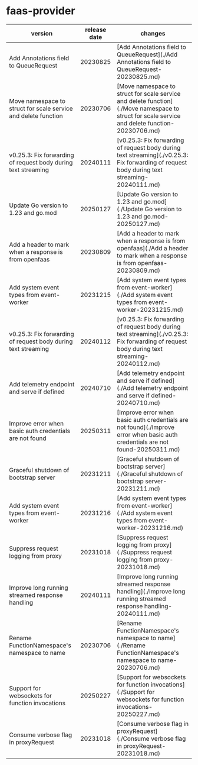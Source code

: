 # faas-provider	


|version|release date|changes|
|---|---|---|
|Add Annotations field to QueueRequest|20230825|[Add Annotations field to QueueRequest](./Add Annotations field to QueueRequest-20230825.md)|
|Move namespace to struct for scale service and delete function|20230706|[Move namespace to struct for scale service and delete function](./Move namespace to struct for scale service and delete function-20230706.md)|
|v0.25.3: Fix forwarding of request body during text streaming|20240111|[v0.25.3: Fix forwarding of request body during text streaming](./v0.25.3: Fix forwarding of request body during text streaming-20240111.md)|
|Update Go version to 1.23 and go.mod|20250127|[Update Go version to 1.23 and go.mod](./Update Go version to 1.23 and go.mod-20250127.md)|
|Add a header to mark when a response is from openfaas|20230809|[Add a header to mark when a response is from openfaas](./Add a header to mark when a response is from openfaas-20230809.md)|
|Add system event types from event-worker|20231215|[Add system event types from event-worker](./Add system event types from event-worker-20231215.md)|
|v0.25.3: Fix forwarding of request body during text streaming|20240112|[v0.25.3: Fix forwarding of request body during text streaming](./v0.25.3: Fix forwarding of request body during text streaming-20240112.md)|
|Add telemetry endpoint and serve if defined|20240710|[Add telemetry endpoint and serve if defined](./Add telemetry endpoint and serve if defined-20240710.md)|
|Improve error when basic auth credentials are not found|20250311|[Improve error when basic auth credentials are not found](./Improve error when basic auth credentials are not found-20250311.md)|
|Graceful shutdown of bootstrap server|20231211|[Graceful shutdown of bootstrap server](./Graceful shutdown of bootstrap server-20231211.md)|
|Add system event types from event-worker|20231216|[Add system event types from event-worker](./Add system event types from event-worker-20231216.md)|
|Suppress request logging from proxy|20231018|[Suppress request logging from proxy](./Suppress request logging from proxy-20231018.md)|
|Improve long running streamed response handling|20240111|[Improve long running streamed response handling](./Improve long running streamed response handling-20240111.md)|
|Rename FunctionNamespace's namespace to name|20230706|[Rename FunctionNamespace's namespace to name](./Rename FunctionNamespace's namespace to name-20230706.md)|
|Support for websockets for function invocations|20250227|[Support for websockets for function invocations](./Support for websockets for function invocations-20250227.md)|
|Consume verbose flag in proxyRequest|20231018|[Consume verbose flag in proxyRequest](./Consume verbose flag in proxyRequest-20231018.md)|
